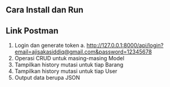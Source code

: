 ## Cara Install dan Run


## Link Postman
1. Login dan generate token
    a. http://127.0.0.1:8000/api/login?email=ajisakasiddiq@gmail.com&password=12345678
3. Operasi CRUD untuk masing-masing Model
4. Tampilkan history mutasi untuk tiap Barang
5. Tampilkan history mutasi untuk tiap User 
6. Output data berupa JSON
